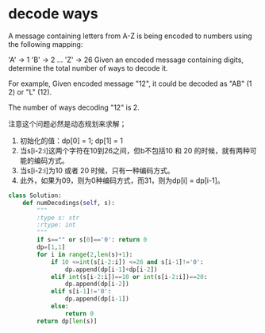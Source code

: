 # decode ways

A message containing letters from A-Z is being encoded to numbers using the following mapping:

'A' -> 1
'B' -> 2
...
'Z' -> 26
Given an encoded message containing digits, determine the total number of ways to decode it.

For example,
Given encoded message "12", it could be decoded as "AB" (1 2) or "L" (12).

The number of ways decoding "12" is 2.

注意这个问题必然是动态规划来求解；

1. 初始化的值：dp[0] = 1; dp[1] = 1
2. 当s[i-2:i]这两个字符在10到26之间，但b不包括10 和 20 的时候，就有两种可能的编码方式。
3. 当s[i-2:i]为10 或者 20 时候，只有一种编码方式。
4. 此外，如果为09，则为0种编码方式，而31，则为dp[i] = dp[i-1]。

```Python
class Solution:
    def numDecodings(self, s):
        """
        :type s: str
        :rtype: int
        """
        if s=="" or s[0]=='0': return 0
        dp=[1,1]
        for i in range(2,len(s)+1):
            if 10 <=int(s[i-2:i]) <=26 and s[i-1]!='0':
                dp.append(dp[i-1]+dp[i-2])
            elif int(s[i-2:i])==10 or int(s[i-2:i])==20:
                dp.append(dp[i-2])
            elif s[i-1]!='0':
                dp.append(dp[i-1])
            else:
                return 0
        return dp[len(s)]
```
